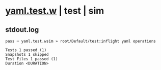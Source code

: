 # [yaml.test.w](../../../../../../examples/tests/sdk_tests/fs/yaml.test.w) | test | sim

## stdout.log
```log
pass ─ yaml.test.wsim » root/Default/test:inflight yaml operations

Tests 1 passed (1)
Snapshots 1 skipped
Test Files 1 passed (1)
Duration <DURATION>
```

